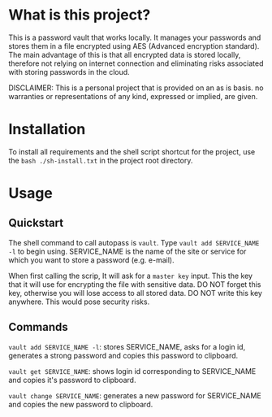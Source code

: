 # What is this project?

This is a password vault that works locally. It manages your passwords and stores them in a file encrypted using AES (Advanced encryption standard). The main advantage of this is that all encrypted data is stored locally, therefore not relying on internet connection and eliminating risks associated with storing passwords in the cloud.

DISCLAIMER:
This is a personal project that is provided on an as is basis. no warranties or representations of any kind, expressed or implied, are given.

# Installation

To install all requirements and the shell script shortcut for the project, use the `bash ./sh-install.txt` in the project root directory.

# Usage

## Quickstart

The shell command to call autopass is `vault`. Type `vault add SERVICE_NAME -l` to begin using. SERVICE_NAME is the name of the site or service for which you want to store a password (e.g. e-mail).

When first calling the scrip, It will ask for a `master key` input. This the key that it will use for encrypting the file with sensitive data.
DO NOT forget this key, otherwise you will lose access to all stored data.
DO NOT write this key anywhere. This would pose security risks.

## Commands

`vault add SERVICE_NAME -l`: stores SERVICE_NAME, asks for a login id, generates a strong password and copies this password to clipboard.

`vault get SERVICE_NAME`: shows login id corresponding to SERVICE_NAME and copies it's password to clipboard.

`vault change SERVICE_NAME`: generates a new password for SERVICE_NAME and copies the new password to clipboard.



